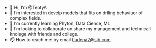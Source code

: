 - 👋 Hi, I’m @TeotyA
- 👀 I’m interested in develp models that fits on drlling behaviuor of complex fields.
- 🌱 I’m currently learning Phyton, Data Cience, ML
- 💞️ I’m looking to collaborate on share my management and technicall knolege with friends and collegs.
- 📫 How to reach me: by email tludena2@slb.com 

<!---
TeotyA/TeotyA is a ✨ special ✨ repository because its `README.md` (this file) appears on your GitHub profile.
You can click the Preview link to take a look at your changes.
--->
